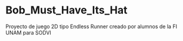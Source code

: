 # Bob_Must_Have_Its_Hat
 Proyecto de juego 2D tipo Endless Runner creado por alumnos de la FI UNAM para SODVI
